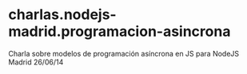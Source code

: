 charlas.nodejs-madrid.programacion-asincrona
============================================

Charla sobre modelos de programación asíncrona en JS para NodeJS Madrid 26/06/14
